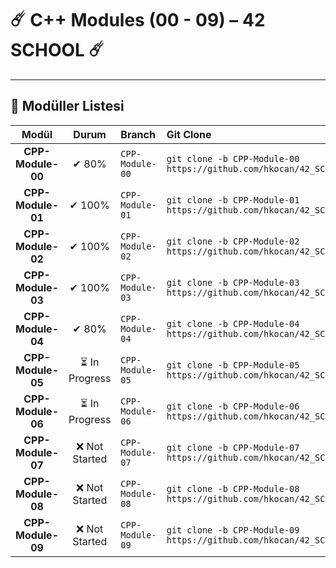 # ☄️ C++ Modules (00 - 09) – 42 SCHOOL ☄️

---

## 🔧 Modüller Listesi

| Modül | Durum | Branch | Git Clone |
| :--: | :--: | :-- | :-- |
| **CPP-Module-00** | ✔ 80% | `CPP-Module-00` | `git clone -b CPP-Module-00 https://github.com/hkocan/42_SCHOOL_PROJECTS.git` |
| **CPP-Module-01** | ✔ 100% | `CPP-Module-01` | `git clone -b CPP-Module-01 https://github.com/hkocan/42_SCHOOL_PROJECTS.git` |
| **CPP-Module-02** | ✔ 100% | `CPP-Module-02` | `git clone -b CPP-Module-02 https://github.com/hkocan/42_SCHOOL_PROJECTS.git` |
| **CPP-Module-03** | ✔ 100% | `CPP-Module-03` | `git clone -b CPP-Module-03 https://github.com/hkocan/42_SCHOOL_PROJECTS.git` |
| **CPP-Module-04** | ✔ 80% | `CPP-Module-04` | `git clone -b CPP-Module-04 https://github.com/hkocan/42_SCHOOL_PROJECTS.git` |
| **CPP-Module-05** | ⏳ In Progress | `CPP-Module-05` | `git clone -b CPP-Module-05 https://github.com/hkocan/42_SCHOOL_PROJECTS.git` |
| **CPP-Module-06** | ⏳ In Progress | `CPP-Module-06` | `git clone -b CPP-Module-06 https://github.com/hkocan/42_SCHOOL_PROJECTS.git` |
| **CPP-Module-07** | ❌ Not Started | `CPP-Module-07` | `git clone -b CPP-Module-07 https://github.com/hkocan/42_SCHOOL_PROJECTS.git` |
| **CPP-Module-08** | ❌ Not Started | `CPP-Module-08` | `git clone -b CPP-Module-08 https://github.com/hkocan/42_SCHOOL_PROJECTS.git` |
| **CPP-Module-09** | ❌ Not Started | `CPP-Module-09` | `git clone -b CPP-Module-09 https://github.com/hkocan/42_SCHOOL_PROJECTS.git` |

